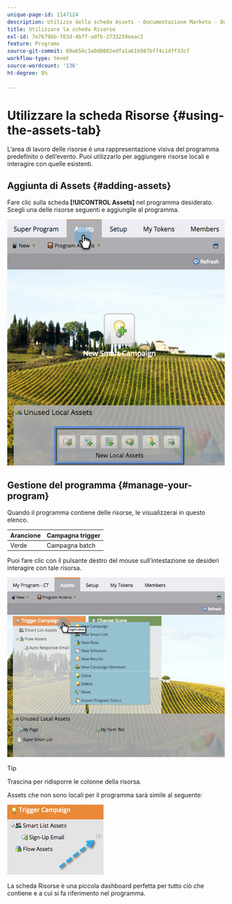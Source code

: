 ```yaml
---
unique-page-id: 1147124
description: Utilizzo della scheda Assets - Documentazione Marketo - Documentazione del prodotto
title: Utilizzare la scheda Risorse
exl-id: 7e7679bb-f83d-4b7f-adfb-2733259eeac2
feature: Programs
source-git-commit: 09a656c3a0d0002edfa1a61b987bff4c1dff33cf
workflow-type: tm+mt
source-wordcount: '136'
ht-degree: 8%

---
```


# Utilizzare la scheda Risorse {#using-the-assets-tab}

L’area di lavoro delle risorse è una rappresentazione visiva del programma predefinito o dell’evento. Puoi utilizzarlo per aggiungere risorse locali e interagire con quelle esistenti.

## Aggiunta di Assets {#adding-assets}

Fare clic sulla scheda **[!UICONTROL Assets]** nel programma desiderato. Scegli una delle risorse seguenti e aggiungile al programma.

![](assets/programassets.png)

## Gestione del programma  {#manage-your-program}

Quando il programma contiene delle risorse, le visualizzerai in questo elenco.

| Arancione | Campagna trigger |
|---|---|
| Verde | Campagna batch |

Puoi fare clic con il pulsante destro del mouse sull’intestazione se desideri interagire con tale risorsa.

![](assets/assetsprefilled.png)

>[!TIP]
>
>Trascina per ridisporre le colonne della risorsa.

Assets che non sono locali per il programma sarà simile al seguente:

![](assets/image2014-9-18-16-3a30-3a33.png)

La scheda Risorse è una piccola dashboard perfetta per tutto ciò che contiene e a cui si fa riferimento nel programma.
